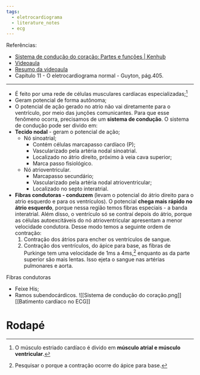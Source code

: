 ```yaml
---
tags:
  - eletrocardiograma
  - literature_notes
  - ecg
---
```

Referências:
* [Sistema de condução do coração: Partes e funções | Kenhub](https://www.kenhub.com/pt/library/anatomia/sistema-de-conducao-do-coracao) 
* [Videoaula](https://youtu.be/d1zix8sEqDU?si=FjN6NddZB5z1bheK)
* [Resumo da videoaula](https://youtu.be/d1zix8sEqDU?si=p6oLa0QbJTD_2q2V&t=498)
* Capítulo 11 - O eletrocardiograma normal - Guyton, pág.405.
---
* É feito por uma rede de células musculares cardíacas especializadas;[^1]
* Geram potencial de forma autônoma;
* O potencial de ação gerado no atrio não vai diretamente para o ventrículo, por meio das junções comunicantes. Para que esse fenômeno ocorra, precisamos de um **sistema de condução**.
O sistema de condução pode ser divido em: 
* **Tecido nodal** - geram o potencial de ação; 
	* Nó sinoatrial;
		* Contém células marcapasso cardíaco (P);
		* Vascularizado pela artéria nodal sinoatrial. 
		* Localizado no átrio direito, próximo à veia cava superior;
		* Marca passo fisiológico.
	* Nó atrioventricular. 
		* Marcapasso secundário; 
		* Vascularizado pela artéria nodal atrioventricular;
		* Localizado no septo interatrial.
* **Fibras condutoras - conduzem** (levam o potencial do átrio direito para o atrio esquerdo e para os ventrículos). O potencial **chega mais rápido no átrio esquerdo**, porque nessa região temos fibras especiais - a banda interatrial. Além disso, o ventrículo só se contraí depois do átrio, porque as células autoexcitáveis do nó atrioventricular apresentam a menor velocidade condutora. Desse modo temos a seguinte ordem de contração:
	1. Contração dos átrios para encher os ventrículos de sangue. 
	2. Contração dos ventrículos, do ápice para base, as fibras de Purkinge tem uma velocidade de 1ms a 4ms,[^2] enquanto as da parte superior são mais lentas. Isso ejeta o sangue nas artérias pulmonares e aorta. 

Fibras condutoras
* Feixe His;
* Ramos subendocárdicos.
![[Sistema de condução do coração.png]]
[[Batimento cardíaco no ECG]]
# Rodapé
[^1]: O músculo estriado cardíaco é divido em **músculo atrial e músculo ventricular**. 
[^2]: Pesquisar o porque a contração ocorre do ápice para base. 
[^3]: A melhor explicação para o segmento PR pode ser encontrada nesse [vídeo](https://youtu.be/MBd0zqSG18Q?si=hsaJf91Y1jz6sQd8&t=115). Segmentos são silêncios, partes isoelétricas. 
[^4]: A explicação para essa parte do gráfico ser maior é a seguinte: observe que os ventrículos possuem uma quantidade de fibras muito maior, os ventrículos por serem maior, também necessitam de uma maior atividade elétrica. Essa parte do gráfico também indica o funcionamento do sistema Hiss Purkinge. 
[^5]: Intervalo é uma onda + um segmento. 
